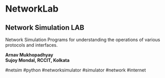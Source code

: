 # NetworkLab
## Network Simulation LAB  
  
Network Simulation Programs for understanding the operations of various protocols and interfaces.  
  
  
**Arnav Mukhopadhyay**  
**Sujoy Mondal, RCCIT, Kolkata**  
  
#netsim #python #networksimulator #simulator #network #internet  

